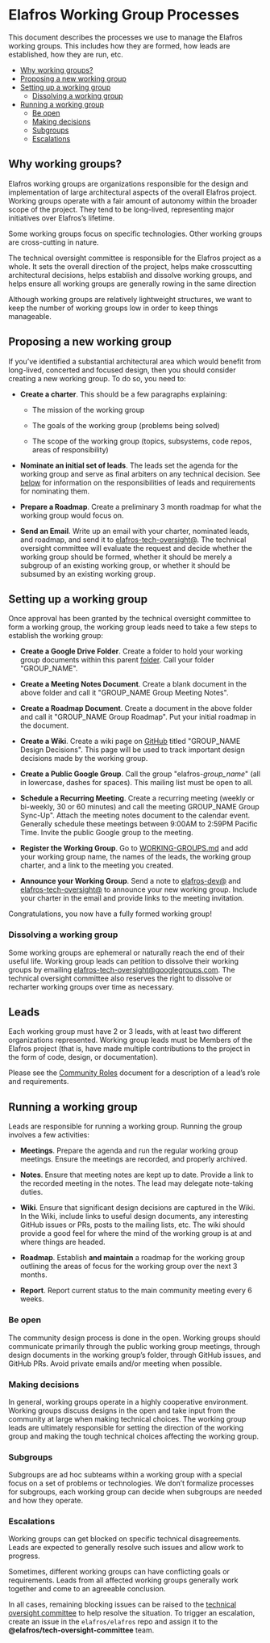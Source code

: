 # Elafros Working Group Processes

This document describes the processes we use to manage the Elafros working groups. This includes how they are formed, how leads
are established, how they are run, etc.

* [Why working groups?](#why-working-groups)
* [Proposing a new working group](#proposing-a-new-working-group)
* [Setting up a working group](#setting-up-a-working-group)
  * [Dissolving a working group](#dissolving-a-working-group)
* [Running a working group](#running-a-working-group)
  * [Be open](#be-open)
  * [Making decisions](#making-decisions)
  * [Subgroups](#subgroups)
  * [Escalations](#escalations)

## Why working groups?

Elafros working groups are organizations responsible for the design and implementation of large architectural aspects of the overall Elafros project.
Working groups operate with a fair amount of autonomy within the broader scope of the project. They tend to be long-lived, representing major
initiatives over Elafros’s lifetime.

Some working groups focus on specific technologies. Other working groups are
cross-cutting in nature.

The technical oversight committee is responsible for the Elafros project as a whole. It sets the overall direction of the project,
helps make crosscutting architectural decisions, helps establish and dissolve working groups, and helps ensure all working
groups are generally rowing in the same direction

Although working groups are relatively lightweight structures, we want to keep the number of working groups low in order to keep things
manageable.

## Proposing a new working group

If you’ve identified a substantial architectural area which would benefit from long-lived, concerted and focused design, then you should
consider creating a new working group. To do so, you need to:

* **Create a charter**. This should be a few paragraphs explaining:

    * The mission of the working group

    * The goals of the working group (problems being solved)

    * The scope of the working group (topics, subsystems, code repos, areas of responsibility)

* **Nominate an initial set of leads**. The leads set the agenda for the working group and serve as final arbiters on any technical decision. See [below](#leads)
for information on the responsibilities of leads and requirements for nominating them.

* **Prepare a Roadmap**. Create a preliminary 3 month roadmap for what the working group would focus on.

* **Send an Email**. Write up an email with your charter, nominated leads, and roadmap, and send it to [elafros-tech-oversight@](mailto:elafros-tech-oversight@googlegroups.com).
The technical oversight committee will evaluate the request and decide whether the working group should be
formed, whether it should be merely a subgroup of an existing working group, or whether it should be subsumed by an existing working group.

## Setting up a working group

Once approval has been granted by the technical oversight committee to form a working group, the working group leads need to take a few
steps to establish the working group:

* **Create a Google Drive Folder**. Create a folder to hold your working group documents within this parent
[folder](TODO). Call your folder "GROUP_NAME".

* **Create a Meeting Notes Document**. Create a blank document in the above folder and call it "GROUP_NAME Group Meeting Notes".

* **Create a Roadmap Document**. Create a document in the above folder and call it "GROUP_NAME Group Roadmap". Put your initial
roadmap in the document.

* **Create a Wiki**. Create a wiki page on [GitHub](https://github.com/elafros/elafros) titled "GROUP_NAME Design Decisions". This page
will be used to track important design decisions made by the working group.

* **Create a Public Google Group**. Call the group "elafros-*group_name*" (all in lowercase, dashes for spaces). This mailing list
must be open to all.

* **Schedule a Recurring Meeting**. Create a recurring meeting (weekly or bi-weekly, 30 or 60 minutes) and call the meeting
GROUP_NAME Group Sync-Up". Attach the meeting notes document to the calendar event. Generally schedule these meetings between
9:00AM to 2:59PM Pacific Time. Invite the public Google group to the meeting.

* **Register the Working Group**. Go to [WORKING-GROUPS.md](https://github.com/elafros/community/blob/master/WORKING-GROUPS.md) and
add your working group name, the names of the leads, the working group charter, and a link to the meeting you created.

* **Announce your Working Group**. Send a note to [elafros-dev@](mailto:elafros-dev@googlegroups.com)
and [elafros-tech-oversight@](mailto:elafros-tech-oversight@googlegroups.com) to announce your new
working group. Include your charter in the email and provide links to the meeting invitation.

Congratulations, you now have a fully formed working group!

### Dissolving a working group

Some working groups are ephemeral or naturally reach the end of their useful life. Working group leads can petition to dissolve their working
groups by emailing [elafros-tech-oversight@googlegroups.com](mailto:elafros-tech-oversight@googlegroups.com). The
technical oversight committee also reserves the right to dissolve or recharter working groups over time as necessary.

## Leads

Each working group must have 2 or 3 leads, with at least two different organizations represented. Working group leads must be Members of the
Elafros project (that is, have made multiple contributions to the project in the form of code, design, or documentation).

Please see the [Community Roles](https://github.com/elafros/community/blob/master/ROLES.md) document for a
description of a lead’s role and requirements.

## Running a working group

Leads are responsible for running a working group. Running the group involves a few activities:

* **Meetings**. Prepare the agenda and run the regular working group meetings. Ensure the meetings are recorded, and properly archived.

* **Notes**. Ensure that meeting notes are kept up to date. Provide a link to the recorded meeting in the notes. The lead may delegate
note-taking duties.

* **Wiki**. Ensure that significant design decisions are captured in the Wiki. In the Wiki, include links to useful design documents, any
interesting GitHub issues or PRs, posts to the mailing lists, etc. The wiki should provide a good feel for where the mind of the working
group is at and where things are headed.

* **Roadmap**. Establish **and maintain** a roadmap for the working group outlining the areas of focus for the working group over the next
3 months.

* **Report**. Report current status to the main community meeting every 6 weeks.

### Be open

The community design process is done in the open. Working groups should communicate primarily through the public
working group meetings, through design documents in the working group’s folder, through GitHub issues, and GitHub PRs.
Avoid private emails and/or meeting when possible.

### Making decisions

In general, working groups operate in a highly cooperative environment. Working groups discuss designs in the open and take input
from the community at large when making technical choices. The working group leads are ultimately responsible for setting the
direction of the working group and making the tough technical choices affecting the working group.

### Subgroups

Subgroups are ad hoc subteams within a working group with a special focus on a set of problems or technologies. We don’t formalize processes
for subgroups, each working group can decide when subgroups are needed and how they operate.

### Escalations

Working groups can get blocked on specific technical disagreements. Leads are expected to generally resolve such issues and allow work
to progress.

Sometimes, different working groups can have conflicting goals or requirements. Leads from all affected working groups generally work
together and come to an agreeable conclusion.

In all cases, remaining blocking issues can be raised to the [technical oversight committee](TECH-OVERSIGHT-COMMITTEE.md) to help
resolve the situation. To trigger an escalation, create an issue in the `elafros/elafros` repo and assign it to the
**@elafros/tech-oversight-committee** team.
